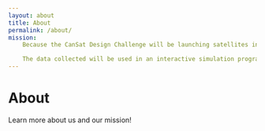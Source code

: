```yaml
---
layout: about
title: About
permalink: /about/
mission:
    Because the CanSat Design Challenge will be launching satellites in Calgary, we were inspired by the recent and ongoing catastrophic wildfires in the area. We are using various sensors and a camera system to record images and other data. This is done in order to analyse and predict wildfire risk based on variables such as plant colour, humidity, meteorological conditions and other factors. <br><br>

    The data collected will be used in an interactive simulation program that will allow the user to model wildfires under different conditions by changing various parameters. This will allow the user to identify the vulnerability of an area to wildfires and potentially look for solutions to mitigate risk by better understanding the shortcomings of their current fire prevention strategy. The simulation can be accessed here. 
---
```

# About
Learn more about us and our mission!
